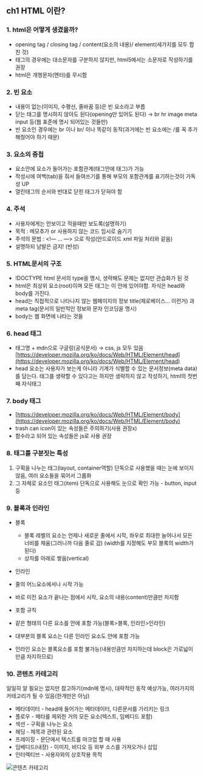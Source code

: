 ## ch1 HTML 이란?

### 1. html은 어떻게 생겼을까?

- opening tag / closing tag / content(요소의 내용)/ element(세가지를 모두 합친 것)
- 태그의 경우에는 대소문자를 구분하지 않지만, html5에서는 소문자로 작성하기를 권장
- html은 개행문자(엔터)를 무시함

### 2. 빈 요소

- 내용이 없는(이미지, 수평선, 줄바꿈 등)은 빈 요소라고 부름
- 닫는 태그를 명시하지 않아도 된다(opening만 있어도 된다) → br hr image meta input 등(웹 표준에 명시 되어있는 것들만)
- 빈 요소인 경우에는 br 이나 br/ 이나 똑같이 동작(과거에는 빈 요소에는 /를 꼭 추가해줬어야 하기 때문)

### 3. 요소의 중첩

- 요소안에 요소가 들어가는 포함관계(태그안에 태그)가 가능
- 작성시에 여백(tab)을 줘서 들여쓰기를 통해 부모의 포함관계를 표기하는것이 가독성 UP
- 열린태그의 순서와 반대로 닫힌 태그가 닫혀야 함

### 4. 주석

- 사용자에게는 안보이고 적을때만 보도록(설명하기)
- 목적 : 메모추가 or 사용하지 않는 코드 임시로 숨기기
- 주석의 문법 : <!— ... —> 으로 작성(안드로이드 xml 파일 처리와 같음)
- 설명하되 남발은 금지! (반성)

### 5. HTML문서의 구조

- !DOCTYPE html 문서의 type을 명시, 생략해도 문제는 없지만 관습화가 된 것
- html은 최상위 요소(root)이며 모든 태그는 이 안에 있어야함. 자식은 head와 body를 가진다.
- head는 직접적으로 나타나지 않는 웹페이지의 정보
title(제로베이스... 이런거) 과 meta tag(문서의 일반적인 정보와 문자 인코딩을 명시)
- body는 웹 화면에 나타는 것들

### 6. head 태그

- 태그명 + mdn으로 구글링(공식문서) → css, js 모두 있음
[https://developer.mozilla.org/ko/docs/Web/HTML/Element/head](https://developer.mozilla.org/ko/docs/Web/HTML/Element/head)
- head 요소는 사용자가 보는게 아니라 기계가 식별할 수 있는 문서정보(meta data)를 담는다. 태그를 생략할 수 있다고는 하지만 생략하지 않고 작성하기, html의 첫번째 자식태그

### 7. body 태그

- [https://developer.mozilla.org/ko/docs/Web/HTML/Element/body](https://developer.mozilla.org/ko/docs/Web/HTML/Element/body)
- trash can icon이 있는 속성들은 주의하기(사용 권장x)
- 함수라고 되어 있는 속성들은 js로 사용 권장

### 8. 태그를 구분짓는 특성

1. 구획을 나누는 태그(layout, container역할)
단독으로 사용했을 때는 눈에 보이지 않음, 여러 요소들을 묶어서 그룹화
2. 그 자체로 요소인 태그(item)
단독으로 사용해도 눈으로 확인 가능 - button, input 등

### 9. 블록과 인라인

- 블록

    - 블록 레벨의 요소는 언제나 새로운 줄에서 시작, 좌우로 최대한 늘어나서 모든 너비를 채움(그러니까 다음 줄로 감) (width를 지정해도 부모 블록의 width가 된다)
    - 상자를 아래로 쌓음(vertical)

- 인라인
- 줄의 어느요소에서나 시작 가능
- 바로 이전 요소가 끝나는 점에서 시작, 요소의 내용(content)만큼만 차지함
- 포함 규칙
- 같은 형태의 다른 요소를 안에 포함 가능(블록>블록, 인라인>인라인)
- 대부분의 블록 요소는 다른 인라인 요소도 안에 포함 가능
- 인라인 요소는 블록요소를 포함 불가능(내용만큼만 차지하는데 block은 가로넓이 만큼 차지하므로)

### 10. 콘텐츠 카테고리

일일히 알 필요는 없지만 참고하기(mdn에 명시), 대략적인 동작 예상가능, 여러가지의 카테고리가 될 수 있음(한개만은 아님)

- 메타데이터 - head에 들어가는 메타데이터, 다른문서를 가리키는 링크
- 플로우 - 메타를 제외한 거의 모든 요소(텍스트, 임베디드 포함)
- 섹션 - 구획을 나누는 요소
- 헤딩 - 제목과 관련된 요소
- 프레이징 - 문단에서 텍스트를 마크업 할 때 사용
- 임베디드(내장) - 이미지, 비디오 등 외부 소스를 가져오거나 삽입
- 인터렉티브 - 사용자와의 상호작용 목적

![콘텐츠 카테고리](https://user-images.githubusercontent.com/61327153/131209744-aa30e4ca-8941-4277-8cbf-b9e27edba45a.png)

